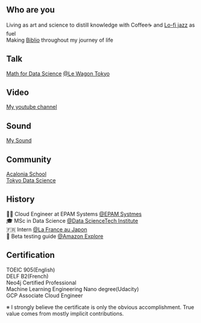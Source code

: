 ## Who are you
Living as art and science to distill knowledge with Coffee☕️ and [Lo-fi jazz](https://www.youtube.com/c/majesticcasual) as fuel \
Making [Biblio](https://github.com/kwdaisuke/Biblio) throughout my journey of life

## Talk
[Math for Data Science](https://www.youtube.com/watch?v=DqoDpm_OjxQ&t=517s) [@Le Wagon Tokyo](https://www.lewagon.com/tokyo)

## Video
[My youtube channel](https://www.youtube.com/channel/UCERuVu6ZkMC3_E7d0crNS2A/playlists)

## Sound
[My Sound](https://soundcloud.com/daisuke0582)
## Community
[Acalonia School](https://acalonia.com/) \
[Tokyo Data Science](https://tokyodatascience.com/)


## History
👨‍💻 Cloud Engineer at EPAM Systems [@EPAM Systmes](https://www.epam.com/) \
🎓 MSc in Data Science [@Data ScienceTech Institute](https://www.datasciencetech.institute/) \
🇫🇷 Intern [@La France au Japon](https://jp.ambafrance.org/) \
🚀 Beta testing guide [@Amazon Explore](https://www.amazon.com/b?ie=UTF8&node=19419898011) 

## Certification
TOEIC 905(English) \
DELF B2(French) \
Neo4j Certified Professional \
Machine Learning Engineering Nano degree(Udacity) \
GCP Associate Cloud Engineer

※ I strongly believe the certificate is only the obvious accomplishment. True value comes from mostly implicit contributions.
